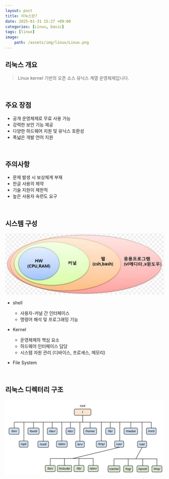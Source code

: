 ```yaml
---
layout: post
title: 리눅스란?
date: 2025-01-31 15:27 +09:00
categories: [Linux, basic]
tags: [linux]
image:
    path: /assets/img/linux/Linux.png
---
```



## 리눅스 개요
> Linux kernel 기반의 오픈 소스 유닉스 계열 운영체제입니다.

<br>

## 주요 장점
- 공개 운영체제로 무료 사용 가능
- 강력한 보안 기능 제공
- 다양한 하드웨어 지원 및 유닉스 호환성
- 폭넓은 개발 언어 지원

<br>

## 주의사항
- 문제 발생 시 보상체계 부재
- 한글 사용의 제약
- 기술 지원이 제한적
- 높은 사용자 숙련도 요구

<br>

## 시스템 구성
![시스템구성](../../assets/img/linux/linuxSystem.png)
- shell
  - 사용자-커널 간 인터페이스
  - 명령어 해석 및 프로그래밍 기능

- Kernel
  - 운영체제의 핵심 요소
  - 하드웨어 인터페이스 담당
  - 시스템 자원 관리 (디바이스, 프로세스, 메모리)

- File System

<br>

## 리눅스 디렉터리 구조
![리눅스 디렉터리 구조](../../assets/img/linux/linuxdirectory.png)